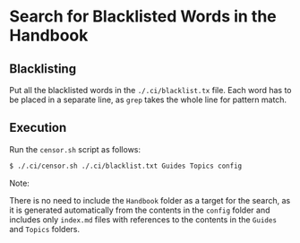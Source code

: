 # Search for Blacklisted Words in the Handbook

## Blacklisting

Put all the blacklisted words in the `./.ci/blacklist.tx` file. Each word has to be placed in a separate line, as `grep` takes the whole line for pattern match.

## Execution

Run the `censor.sh` script as follows:

```bash
$ ./.ci/censor.sh ./.ci/blacklist.txt Guides Topics config
```

Note:

There is no need to include the `Handbook` folder as a target for the search, as it is generated automatically from the contents in the `config` folder and includes only `index.md` files with references to the contents in the `Guides` and `Topics` folders.